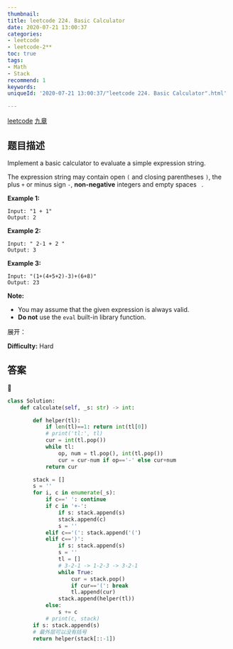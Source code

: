 ```yaml
---
thumbnail:
title: leetcode 224. Basic Calculator
date: 2020-07-21 13:00:37
categories:
- leetcode
- leetcode-2**
toc: true
tags:
- Math
- Stack
recommend: 1
keywords:
uniqueId: '2020-07-21 13:00:37/"leetcode 224. Basic Calculator".html'

---
```


<a href="https://leetcode.com/problems/basic-calculator/">leetcode</a>
<a href="https://www.jiuzhang.com/solution/basic-calculator/">九章</a>

## 题目描述

Implement a basic calculator to evaluate a simple expression string.

The expression string may contain open `(` and closing parentheses `)`, the
plus `+` or minus sign `-`, **non-negative** integers and empty spaces ` `.

**Example 1:**
        

    Input: "1 + 1"
    Output: 2


**Example 2:**
        

    Input: " 2-1 + 2 "
    Output: 3

**Example 3:**
        

    Input: "(1+(4+5+2)-3)+(6+8)"
    Output: 23

**Note:**

  * You may assume that the given expression is always valid.
  * **Do not** use the `eval` built-in library function.

展开：

**Difficulty:** Hard

## 答案

<!--more-->

```python
class Solution:
    def calculate(self, _s: str) -> int:

        def helper(tl):
            if len(tl)==1: return int(tl[0])
            # print('tl:', tl)
            cur = int(tl.pop())
            while tl:
                op, num = tl.pop(), int(tl.pop())
                cur = cur-num if op=='-' else cur+num
            return cur

        stack = []
        s = ''
        for i, c in enumerate(_s):
            if c==' ': continue
            if c in '+-':
                if s: stack.append(s)
                stack.append(c)
                s = ''
            elif c=='(': stack.append('(')
            elif c==')':
                if s: stack.append(s)
                s = ''
                tl = []
                # 3-2-1 -> 1-2-3 -> 3-2-1
                while True:
                    cur = stack.pop()
                    if cur=='(': break
                    tl.append(cur)
                stack.append(helper(tl))
            else:
                s += c
            # print(c, stack)
        if s: stack.append(s)
        # 最外层可以没有括号
        return helper(stack[::-1])
        
```
